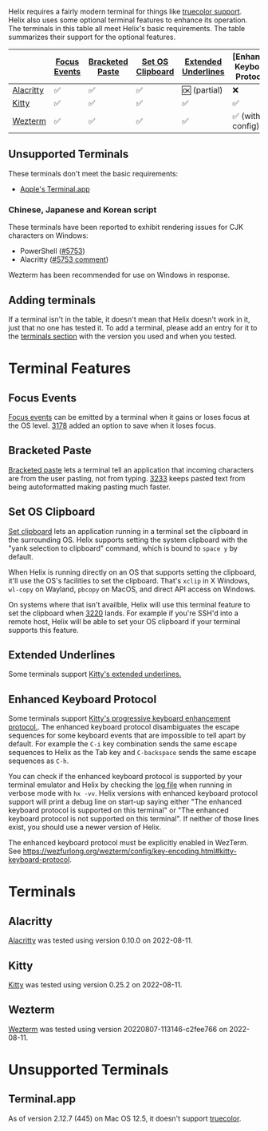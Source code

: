 Helix requires a fairly modern terminal for things like [truecolor support](https://github.com/termstandard/colors). Helix also uses some optional terminal features to enhance its operation. The terminals in this table all meet Helix's basic requirements. The table summarizes their support for the optional features.

|           |[Focus Events]|[Bracketed Paste]|[Set OS Clipboard]|[Extended Underlines]|[Enhanced Keyboard Protocol]|
|-----------|--------------|-----------------|------------------|---------------------|----------------------------|
|[Alacritty]| ✅           | ✅              | ✅               | 🆗 (partial)        | ❌                         |
|[Kitty]    | ✅           | ✅              | ✅               | ✅                  | ✅                         |
|[Wezterm]  | ✅           | ✅              | ✅               | ✅                  | ✅ (with config)           |

[Focus Events]: #focus-events
[Bracketed Paste]: #bracketed-paste
[Set OS Clipboard]: #set-os-clipboard
[Extended Underlines]: #extended-underlines
[Alacritty]: #alacritty
[Kitty]: #kitty
[Wezterm]: #wezterm

## Unsupported Terminals

These terminals don't meet the basic requirements:
* [Apple's Terminal.app](#terminalapp)

### Chinese, Japanese and Korean script

These terminals have been reported to exhibit rendering issues for CJK characters on Windows:

* PowerShell ([#5753](https://github.com/helix-editor/helix/issues/5753))
* Alacritty ([#5753 comment](https://github.com/helix-editor/helix/issues/5753#issuecomment-1411461592))

Wezterm has been recommended for use on Windows in response.

## Adding terminals

If a terminal isn't in the table, it doesn't mean that Helix doesn't work in it, just that no one has tested it. To add a terminal, please add an entry for it to the [terminals section](#terminals) with the version you used and when you tested.

# Terminal Features

## Focus Events

[Focus events](https://terminalguide.namepad.de/mode/p1004/) can be emitted by a terminal when it gains or loses focus at the OS level.
[3178](https://github.com/helix-editor/helix/pull/3178) added an option to save when it loses focus.

## Bracketed Paste

[Bracketed paste](https://en.wikipedia.org/wiki/Bracketed-paste) lets a terminal tell an application that incoming characters are from the user pasting, not from typing.
[3233](https://github.com/helix-editor/helix/pull/3233) keeps pasted text from being autoformatted making pasting much faster.

## Set OS Clipboard

[Set clipboard](https://terminalguide.namepad.de/seq/osc-52/) lets an application running in a terminal set the clipboard in the surrounding OS.
Helix supports setting the system clipboard with the "yank selection to clipboard" command, which is bound to `space y` by default.

When Helix is running directly on an OS that supports setting the clipboard, it'll use the OS's facilities to set the clipboard.
That's `xclip` in X Windows, `wl-copy` on Wayland, `pbcopy` on MacOS, and direct API access on Windows.

On systems where that isn't availble, Helix will use this terminal feature to set the clipboard when [3220](https://github.com/helix-editor/helix/pull/3220) lands.
For example if you're SSH'd into a remote host, Helix will be able to set your OS clipboard if your terminal supports this feature.

## Extended Underlines

Some terminals support [Kitty's extended underlines.](https://sw.kovidgoyal.net/kitty/underlines/)

## Enhanced Keyboard Protocol

Some terminals support [Kitty's progressive keyboard enhancement protocol.](https://sw.kovidgoyal.net/kitty/keyboard-protocol/). The enhanced keyboard protocol disambiguates the escape sequences for some keyboard events that are impossible to tell apart by default. For example the `C-i` key combination sends the same escape sequences to Helix as the Tab key and `C-backspace` sends the same escape sequences as `C-h`.

You can check if the enhanced keyboard protocol is supported by your terminal emulator and Helix by checking the [log file] when running in verbose mode with `hx -vv`. Helix versions with enhanced keyboard protocol support will print a debug line on start-up saying either "The enhanced keyboard protocol is supported on this terminal" or "The enhanced keyboard protocol is not supported on this terminal". If neither of those lines exist, you should use a newer version of Helix.

The enhanced keyboard protocol must be explicitly enabled in WezTerm. See https://wezfurlong.org/wezterm/config/key-encoding.html#kitty-keyboard-protocol.

[log file]: https://github.com/helix-editor/helix/wiki/FAQ#access-the-log-file

# Terminals

## Alacritty

[Alacritty](https://alacritty.org/) was tested using version 0.10.0 on 2022-08-11.

## Kitty

[Kitty](https://sw.kovidgoyal.net/kitty/) was tested using version 0.25.2 on 2022-08-11.

## Wezterm

[Wezterm](https://wezfurlong.org/wezterm/) was tested using version 20220807-113146-c2fee766 on 2022-08-11.

# Unsupported Terminals

## Terminal.app

As of version 2.12.7 (445) on Mac OS 12.5, it doesn't support [truecolor](https://github.com/termstandard/colors).
